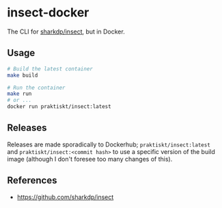 # insect-docker

The CLI for [sharkdp/insect](https://github.com/sharkdp/insect), but in Docker.

## Usage

```sh
# Build the latest container
make build

# Run the container
make run
# or ...
docker run praktiskt/insect:latest
```

## Releases

Releases are made sporadically to Dockerhub; `praktiskt/insect:latest` and `praktiskt/insect:<commit hash>` to use a specific version of the build image (although I don't foresee too many changes of this).

## References

- https://github.com/sharkdp/insect
